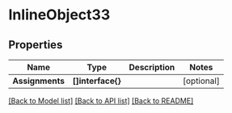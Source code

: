# InlineObject33

## Properties

Name | Type | Description | Notes
------------ | ------------- | ------------- | -------------
**Assignments** | **[]interface{}** |  | [optional] 

[[Back to Model list]](../README.md#documentation-for-models) [[Back to API list]](../README.md#documentation-for-api-endpoints) [[Back to README]](../README.md)


